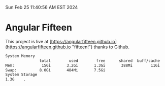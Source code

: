 Sun Feb 25 11:40:56 AM EST 2024

# Angular Fifteen


This project is live at [https://angularfifteen.github.io](https://angularfifteen.github.io "fifteen!") thanks to Github.

```bash
System Memory
               total        used        free      shared  buff/cache   available
Mem:            15Gi       3.2Gi       1.3Gi       388Mi        11Gi        12Gi
Swap:          8.0Gi       484Mi       7.5Gi
System Storage
1.3G	.
